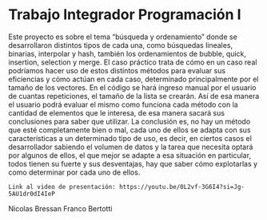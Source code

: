 # Trabajo Integrador Programación I

Este proyecto es sobre el tema “búsqueda y ordenamiento” donde se desarrollaron distintos tipos de cada una, como búsquedas lineales, binarias, interpolar y hash, también los ordenamientos de bubble, quick, insertion, selection y merge.
	El caso práctico trata de cómo en un caso real podríamos hacer uso de estos distintos métodos para evaluar sus eficiencias y cómo actúan en cada caso, determinado principalmente por el tamaño de los vectores.
	En el código se hará ingreso manual por el usuario de cuantas repeticiones, el tamaño de la lista se crearán. Así de esa manera el usuario podrá evaluar el mismo como funciona cada método con la cantidad de elementos que le interesa, de esa manera sacará sus conclusiones para saber que utilizar.
	La conclusión es, no hay un método que esté completamente bien o mal, cada uno de ellos se adapta con sus características a un determinado tipo de uso, es decir, en ciertos casos el desarrollador sabiendo el volumen de datos y la tarea que necesita optará por algunos de ellos, el que mejor se adapte a esa situación en particular, todos tienen su fuerte y sus desventajas, hay que saber cómo explotarlas y como determinar por cada uno de ellos.

	Link al video de presentación: https://youtu.be/0L2vf-3G6I4?si=Jg-5AU1dr0dI4IeP

Nicolas Bressan
Franco Bertotti
